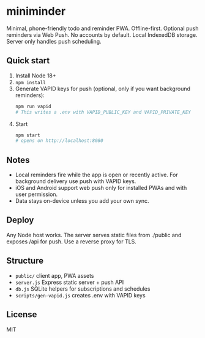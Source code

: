 # miniminder

Minimal, phone-friendly todo and reminder PWA. Offline-first. Optional push reminders via Web Push.
No accounts by default. Local IndexedDB storage. Server only handles push scheduling.

## Quick start

1. Install Node 18+
2. `npm install`
3. Generate VAPID keys for push (optional, only if you want background reminders):
   ```sh
   npm run vapid
   # This writes a .env with VAPID_PUBLIC_KEY and VAPID_PRIVATE_KEY
   ```
4. Start
   ```sh
   npm start
   # opens on http://localhost:8080
   ```

## Notes

- Local reminders fire while the app is open or recently active. For background delivery use push with VAPID keys.
- iOS and Android support web push only for installed PWAs and with user permission.
- Data stays on-device unless you add your own sync.

## Deploy

Any Node host works. The server serves static files from ./public and exposes /api for push.
Use a reverse proxy for TLS.

## Structure

- `public/` client app, PWA assets
- `server.js` Express static server + push API
- `db.js` SQLite helpers for subscriptions and schedules
- `scripts/gen-vapid.js` creates .env with VAPID keys

## License

MIT